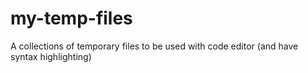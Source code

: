 # my-temp-files
A collections of temporary files to be used with code editor (and have syntax highlighting)
